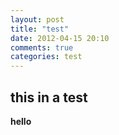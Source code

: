 ```yaml
---
layout: post
title: "test"
date: 2012-04-15 20:10
comments: true
categories: test
---
```


## this in a test
**hello**

